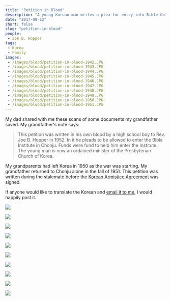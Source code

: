 ```yaml
---
title: "Petition in Blood"
description: "A young Korean man writes a plea for entry into Bible College in his own blood."
date: "2017-08-12"
short: false
slug: "petition-in-blood"
people:
 - Joe B. Hopper
tags:
 - Korea
 - Family
images:
 - /images/blood/petition-in-blood-1942.JPG
 - /images/blood/petition-in-blood-1943.JPG
 - /images/blood/petition-in-blood-1944.JPG
 - /images/blood/petition-in-blood-1945.JPG
 - /images/blood/petition-in-blood-1946.JPG
 - /images/blood/petition-in-blood-1947.JPG
 - /images/blood/petition-in-blood-1948.JPG
 - /images/blood/petition-in-blood-1949.JPG
 - /images/blood/petition-in-blood-1950.JPG
 - /images/blood/petition-in-blood-1951.JPG
---
```


My dad shared with me these scans of some documents my grandfather saved. My grandfather's note says:

> This petition was written in his own blood by a high school boy to Rev. Joe B. Hopper in 1952. In it he pleads to be allowed to enter the Bible Institute in Chonju. Funds were fund to help him enter the Institute. The young man is now an ordained minister of the Presbyterian Church of Korea.

My grandparents had left Korea in 1950 as the war was starting. My grandfather returned to Chonju alone in the fall of 1951. This petition was written during the stalemate before the [Korean Armistice Agreement](https://en.wikipedia.org/wiki/Korean_Armistice_Agreement) was signed.

If anyone would like to translate the Korean and [email it to me](mailto:tdhopper@gmail.com), I would happily post it.

[![](/images/blood/petition-in-blood-1942.JPG)](/images/blood/petition-in-blood-1942.JPG)

[![](/images/blood/petition-in-blood-1943.JPG)](/images/blood/petition-in-blood-1943.JPG)

[![](/images/blood/petition-in-blood-1944.JPG)](/images/blood/petition-in-blood-1944.JPG)

[![](/images/blood/petition-in-blood-1945.JPG)](/images/blood/petition-in-blood-1945.JPG)

[![](/images/blood/petition-in-blood-1946.JPG)](/images/blood/petition-in-blood-1946.JPG)

[![](/images/blood/petition-in-blood-1947.JPG)](/images/blood/petition-in-blood-1947.JPG)

[![](/images/blood/petition-in-blood-1948.JPG)](/images/blood/petition-in-blood-1948.JPG)

[![](/images/blood/petition-in-blood-1949.JPG)](/images/blood/petition-in-blood-1949.JPG)

[![](/images/blood/petition-in-blood-1950.JPG)](/images/blood/petition-in-blood-1950.JPG)

[![](/images/blood/petition-in-blood-1951.JPG)](/images/blood/petition-in-blood-1951.JPG)
